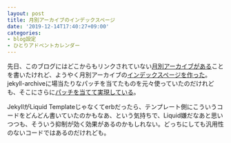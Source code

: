 ```yaml
---
layout: post
title: 月別アーカイブのインデックスページ
date: '2019-12-14T17:40:27+09:00'
categories:
- blog設定
- ひとりアドベントカレンダー
---
```


先日、このブログにはどこからもリンクされていない[月別アーカイブがある](/blog/2019/12/sitemap.html)ことを書いたけれど、ようやく月別アーカイブの[インデックスページを作った](/blog/monthly/)。jekyll-archiveに場当たりなパッチを当てたものを元々使っていたのだけれども、そこにさらに[パッチを当てて実現している](https://github.com/skoji/skoji.jp-blog/commit/2806646e92fde0c0550ef9c235dd77d2085e9e5b)。

JekyllがLiquid Templateじゃなくてerbだったら、テンプレート側にこういうコードをどんどん書いていたのかもなあ、という気持ちで、Liquid嫌だなあと思いつつも、そういう抑制が効く効果があるのかもしれない。どっちにしても汎用性のないコードではあるのだけれども。







